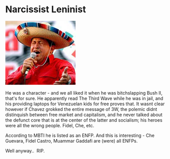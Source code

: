 # Narcissist Leninist

![](HugoChavezSings.jpg)

He was a character - and we all liked it when he was bitchslapping Bush II, that's for sure. He apparently read The Third Wave while he was in jail, and his providing laptops for Venezuelan kids for free proves that. It wasnt  clear however if Chavez grokked the entire message of 3W, the polemic didnt distinquish between free market and capitalism, and he never talked about the defunct core that is at the center of the latter and  socialism; his heroes were all the wrong people. Fidel, Che, etc. 

According to MBTI he is listed as an ENFP. And this is interesting - Che Guevara, Fidel Castro, Muammar Gaddafi are (were) all ENFPs.  

Well anyway..  RIP. 
